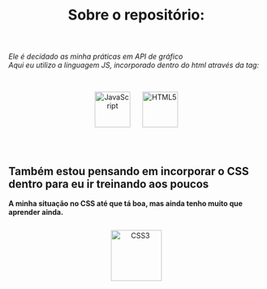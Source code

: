 <header><h1>Sobre o repositório:</h1></header>  
<em>Ele é decidado as minha práticas em API de gráfico</em>
<br>
<em>Aqui eu utilizo a linguagem JS, incorporado dentro do html através da tag:<strong>
<div align = "center">
<script src = "script.js"></script></em></strong>
<br>
<br>
<a href="https://www.javascript.com/" target="_blank"><img style="margin: 10px" src="https://profilinator.rishav.dev/skills-assets/javascript-original.svg" alt="JavaScript" height="70" /></a>
<a href="https://en.wikipedia.org/wiki/HTML5" target="_blank"><img style="margin: 10px" src="https://profilinator.rishav.dev/skills-assets/html5-original-wordmark.svg" alt="HTML5" height="70" /></a>  
</div>
<br>
<br>
<h2>Também estou pensando em incorporar o CSS dentro para eu ir treinando aos poucos</h2>
<strong>A minha situação no CSS até que tá boa, mas ainda tenho muito que aprender ainda.</strong>
<br>
<br>
<div align = "center">
<a href="https://www.w3schools.com/css/" target="_blank"><img style="margin: 10px" src="https://profilinator.rishav.dev/skills-assets/css3-original-wordmark.svg" alt="CSS3" height="100" /></a>  
</div>
